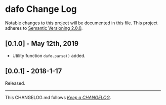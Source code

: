 #   dafo Change Log

Notable changes to this project will be documented in this file. This project adheres to [Semantic Versioning 2.0.0](http://semver.org/).

##  [0.1.0] - May 12th, 2019

*   Utility function `dafo.parse()` added.

##	[0.0.1] - 2018-1-17

Released.

---
This CHANGELOG.md follows [*Keep a CHANGELOG*](http://keepachangelog.com/).
